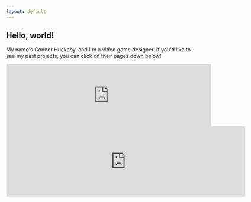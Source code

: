 ```yaml
---
layout: default
---
```


<style>
@font-face {
	font-family: "Bold";
	font-size: 9px;	
	src: url("../assets/fonts/8bitOperatorPlus-Bold.ttf");
}
</style>

<h2>Hello, world!</h2>

My name's Connor Huckaby, and I'm a video game designer.
If you'd like to see my past projects, you can click on their pages down below!

<iframe src="https://itch.io/embed/431589?linkback=true&amp;border_width=2&amp;dark=true" width="554" height="169" frameborder="0"></iframe>
<iframe src="https://store.steampowered.com/widget/848770/?t=My%20first%20project%2C%20created%20in%20Game%20Maker%20Studio%201." frameborder="0" width="646" height="190"></iframe>